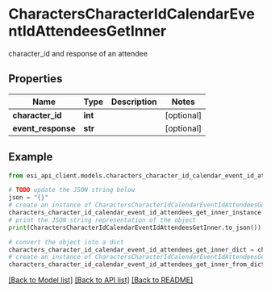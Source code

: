 # CharactersCharacterIdCalendarEventIdAttendeesGetInner

character_id and response of an attendee

## Properties

Name | Type | Description | Notes
------------ | ------------- | ------------- | -------------
**character_id** | **int** |  | [optional] 
**event_response** | **str** |  | [optional] 

## Example

```python
from esi_api_client.models.characters_character_id_calendar_event_id_attendees_get_inner import CharactersCharacterIdCalendarEventIdAttendeesGetInner

# TODO update the JSON string below
json = "{}"
# create an instance of CharactersCharacterIdCalendarEventIdAttendeesGetInner from a JSON string
characters_character_id_calendar_event_id_attendees_get_inner_instance = CharactersCharacterIdCalendarEventIdAttendeesGetInner.from_json(json)
# print the JSON string representation of the object
print(CharactersCharacterIdCalendarEventIdAttendeesGetInner.to_json())

# convert the object into a dict
characters_character_id_calendar_event_id_attendees_get_inner_dict = characters_character_id_calendar_event_id_attendees_get_inner_instance.to_dict()
# create an instance of CharactersCharacterIdCalendarEventIdAttendeesGetInner from a dict
characters_character_id_calendar_event_id_attendees_get_inner_from_dict = CharactersCharacterIdCalendarEventIdAttendeesGetInner.from_dict(characters_character_id_calendar_event_id_attendees_get_inner_dict)
```
[[Back to Model list]](../README.md#documentation-for-models) [[Back to API list]](../README.md#documentation-for-api-endpoints) [[Back to README]](../README.md)


